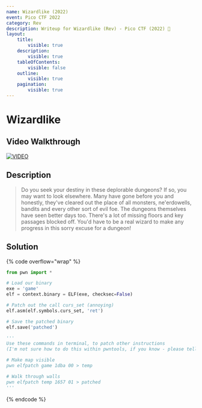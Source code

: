 ```yaml
---
name: Wizardlike (2022)
event: Pico CTF 2022
category: Rev
description: Writeup for Wizardlike (Rev) - Pico CTF (2022) 💜
layout:
    title:
        visible: true
    description:
        visible: true
    tableOfContents:
        visible: false
    outline:
        visible: true
    pagination:
        visible: true
---
```


# Wizardlike

## Video Walkthrough

[![VIDEO](https://img.youtube.com/vi/l6Lt1sWZOUU/0.jpg)](https://youtu.be/l6Lt1sWZOUU?t=1101 "Pico CTF 2022: Wizardlike")

## Description

> Do you seek your destiny in these deplorable dungeons? If so, you may want to look elsewhere. Many have gone before you and honestly, they've cleared out the place of all monsters, ne'erdowells, bandits and every other sort of evil foe. The dungeons themselves have seen better days too. There's a lot of missing floors and key passages blocked off. You'd have to be a real wizard to make any progress in this sorry excuse for a dungeon!

## Solution

{% code overflow="wrap" %}
```py
from pwn import *

# Load our binary
exe = 'game'
elf = context.binary = ELF(exe, checksec=False)

# Patch out the call curs_set (annoying)
elf.asm(elf.symbols.curs_set, 'ret')

# Save the patched binary
elf.save('patched')

'''
Use these commands in terminal, to patch other instructions
(I'm not sure how to do this within pwntools, if you know - please tell me xD)

# Make map visible
pwn elfpatch game 1dba 00 > temp

# Walk through walls
pwn elfpatch temp 1657 01 > patched
'''
```
{% endcode %}
